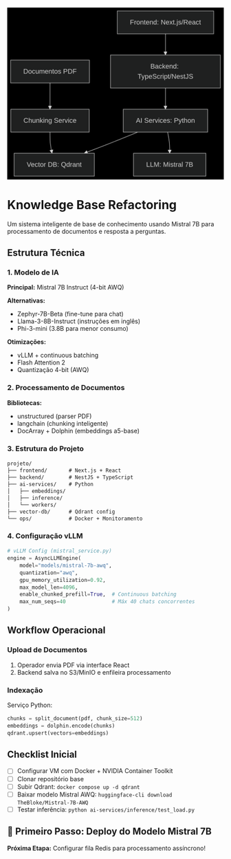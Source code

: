 ![Architecture Diagram](deepseek_mermaid_20250728_e36e87.png)

# Knowledge Base Refactoring

Um sistema inteligente de base de conhecimento usando Mistral 7B para processamento de documentos e resposta a perguntas.

## Estrutura Técnica

### 1. Modelo de IA
**Principal:** Mistral 7B Instruct (4-bit AWQ)

**Alternativas:**
- Zephyr-7B-Beta (fine-tune para chat)
- Llama-3-8B-Instruct (instruções em inglês)
- Phi-3-mini (3.8B para menor consumo)

**Otimizações:**
- vLLM + continuous batching
- Flash Attention 2
- Quantização 4-bit (AWQ)

### 2. Processamento de Documentos
**Bibliotecas:**
- unstructured (parser PDF)
- langchain (chunking inteligente)
- DocArray + Dolphin (embeddings a5-base)

### 3. Estrutura do Projeto
```
projeto/
├── frontend/       # Next.js + React
├── backend/        # NestJS + TypeScript
├── ai-services/    # Python
│   ├── embeddings/
│   ├── inference/
│   └── workers/
├── vector-db/      # Qdrant config
└── ops/            # Docker + Monitoramento
```

### 4. Configuração vLLM
```python
# vLLM Config (mistral_service.py)
engine = AsyncLLMEngine(
    model="models/mistral-7b-awq",
    quantization="awq",
    gpu_memory_utilization=0.92,
    max_model_len=4096,
    enable_chunked_prefill=True,  # Continuous batching
    max_num_seqs=40               # Máx 40 chats concorrentes
)
```

## Workflow Operacional

### Upload de Documentos
1. Operador envia PDF via interface React
2. Backend salva no S3/MinIO e enfileira processamento

### Indexação
Serviço Python:
```python
chunks = split_document(pdf, chunk_size=512)
embeddings = dolphin.encode(chunks)
qdrant.upsert(vectors=embeddings)
```

## Checklist Inicial
- [ ] Configurar VM com Docker + NVIDIA Container Toolkit
- [ ] Clonar repositório base
- [ ] Subir Qdrant: `docker compose up -d qdrant`
- [ ] Baixar modelo Mistral AWQ: `huggingface-cli download TheBloke/Mistral-7B-AWQ`
- [ ] Testar inferência: `python ai-services/inference/test_load.py`

## 🚀 Primeiro Passo: Deploy do Modelo Mistral 7B

**Próxima Etapa:** Configurar fila Redis para processamento assíncrono!
